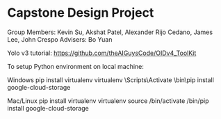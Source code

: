# Capstone Design Project

Group Members: Kevin Su, Akshat Patel, Alexander Rijo Cedano, James Lee, John Crespo
Advisers: Bo Yuan

Yolo v3 tutorial: https://github.com/theAIGuysCode/OIDv4_ToolKit

To setup Python environment on local machine:

Windows
    pip install virtualenv
    virtualenv <env-name>
    <env-name>\Scripts\Activate
    <env-name>\bin\pip install google-cloud-storage

Mac/Linux
    pip install virtualenv
    virtualenv <your-env>
    source <your-env>/bin/activate
    <your-env>/bin/pip install google-cloud-storage

